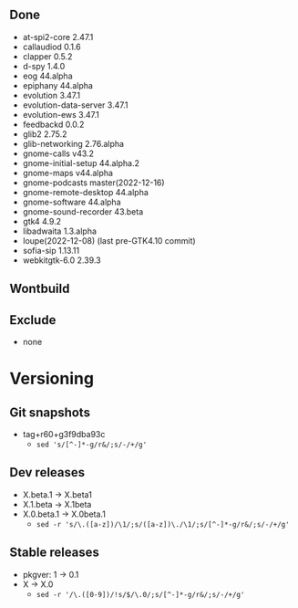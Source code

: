 ## Done
- at-spi2-core 2.47.1
- callaudiod 0.1.6
- clapper 0.5.2
- d-spy 1.4.0
- eog 44.alpha
- epiphany 44.alpha
- evolution 3.47.1
- evolution-data-server 3.47.1
- evolution-ews 3.47.1
- feedbackd 0.0.2
- glib2 2.75.2
- glib-networking 2.76.alpha
- gnome-calls v43.2
- gnome-initial-setup 44.alpha.2
- gnome-maps v44.alpha
- gnome-podcasts master(2022-12-16)
- gnome-remote-desktop 44.alpha
- gnome-software 44.alpha
- gnome-sound-recorder 43.beta
- gtk4 4.9.2
- libadwaita 1.3.alpha
- loupe(2022-12-08) (last pre-GTK4.10 commit)
- sofia-sip 1.13.11
- webkitgtk-6.0 2.39.3

## Wontbuild

## Exclude
- none

# Versioning
## Git snapshots
* tag+r60+g3f9dba93c
  * `sed 's/[^-]*-g/r&/;s/-/+/g'`

## Dev releases
* X.beta.1 -> X.beta1
* X.1.beta -> X.1beta
* X.0.beta.1 -> X.0beta.1
  * `sed -r 's/\.([a-z])/\1/;s/([a-z])\./\1/;s/[^-]*-g/r&/;s/-/+/g'`

## Stable releases
* pkgver: 1 -> 0.1
* X -> X.0
  * `sed -r '/\.([0-9])/!s/$/\.0/;s/[^-]*-g/r&/;s/-/+/g'`